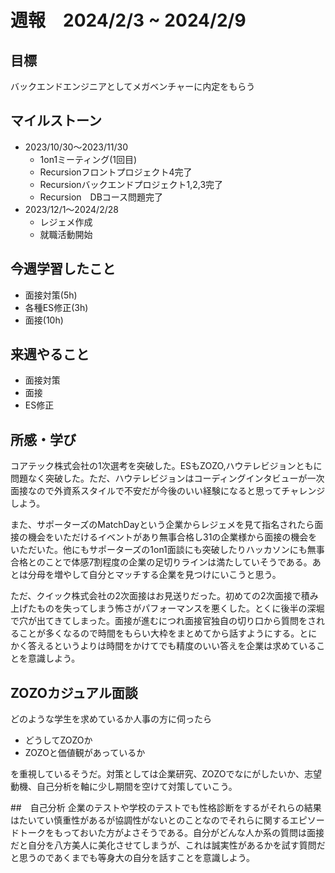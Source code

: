 # 週報　2024/2/3 ~ 2024/2/9

## 目標
バックエンドエンジニアとしてメガベンチャーに内定をもらう


## マイルストーン
- 2023/10/30〜2023/11/30
    - 1on1ミーティング(1回目)
    - Recursionフロントプロジェクト4完了
    - Recursionバックエンドプロジェクト1,2,3完了
    - Recursion　DBコース問題完了
- 2023/12/1〜2024/2/28
    - レジェメ作成
    - 就職活動開始


## 今週学習したこと
- 面接対策(5h)
- 各種ES修正(3h)
- 面接(10h)

## 来週やること
- 面接対策
- 面接
- ES修正

## 所感・学び
コアテック株式会社の1次選考を突破した。ESもZOZO,ハウテレビジョンともに問題なく突破した。ただ、ハウテレビジョンはコーディングインタビューが一次面接なので外資系スタイルで不安だが今後のいい経験になると思ってチャレンジしよう。

また、サポーターズのMatchDayという企業からレジェメを見て指名されたら面接の機会をいただけるイベントがあり無事合格し31の企業様から面接の機会をいただいた。他にもサポーターズの1on1面談にも突破したりハッカソンにも無事合格とのことで体感7割程度の企業の足切りラインは満たしていそうである。あとは分母を増やして自分とマッチする企業を見つけにいこうと思う。

ただ、クイック株式会社の2次面接はお見送りだった。初めての2次面接で積み上げたものを失ってしまう怖さがパフォーマンスを悪くした。とくに後半の深堀で穴が出てきてしまった。面接が進むにつれ面接官独自の切り口から質問をされることが多くなるので時間をもらい大枠をまとめてから話すようにする。とにかく答えるというよりは時間をかけてでも精度のいい答えを企業は求めていることを意識しよう。

## ZOZOカジュアル面談
どのような学生を求めているか人事の方に伺ったら

- どうしてZOZOか
- ZOZOと価値観があっているか

を重視しているそうだ。対策としては企業研究、ZOZOでなにがしたいか、志望動機、自己分析を軸に少し期間を空けて対策していこう。

##　自己分析
企業のテストや学校のテストでも性格診断をするがそれらの結果はたいてい慎重性があるが協調性がないとのことなのでそれらに関するエピソードトークをもっておいた方がよさそうである。自分がどんな人か系の質問は面接だと自分を八方美人に美化させてしまうが、これは誠実性があるかを試す質問だと思うのであくまでも等身大の自分を話すことを意識しよう。
